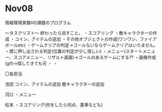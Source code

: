 # Nov08
情報環境実験Ⅱの課題のプログラム

～タスクリスト～
終わったら消すこと。
・スコアリング
・敵キャラクターの作成
・コイン、アイテムの追加
・その他オブジェクトの作成(ワンワン、ファイアボールetc)
・ゲームクリアの判定→ゴールないならゲームクリアはいりません。
・壁に押し出される判定(位置の判定が少し怪しい)
・メニュー(スタートメニュー、スコアメニュー、リザルト画面)→ゴールのあるゲームにする??
・画像作成(gif)→探してきても可
・
・

〇各担当

池田
コイン、アイテムの追加
敵キャラクターの追加

河口
・メニュー

松本
・スコアリング(何をしたら何点、基準なども)
